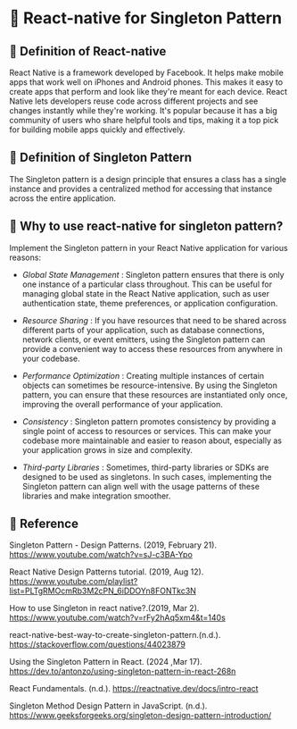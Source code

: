 # 🌟 React-native for Singleton Pattern

## 🌟 Definition of React-native

React Native is a framework developed by Facebook. It helps make mobile apps that work well on iPhones and Android phones. This makes it easy to create apps that perform and look like they're meant for each device. React Native lets developers reuse code across different projects and see changes instantly while they're working. It's popular because it has a big community of users who share helpful tools and tips, making it a top pick for building mobile apps quickly and effectively.

## 🌟 Definition of Singleton Pattern

The Singleton pattern is a design principle that ensures a class has a single instance and provides a centralized method for accessing that instance across the entire application.
 
## 🌟 Why to use react-native for singleton pattern?

Implement the Singleton pattern in your React Native application for various reasons:

* *Global State Management* : Singleton pattern ensures 
that there is only one instance of a particular class throughout. This can be useful for managing global state in the React Native application, such as user authentication state, theme preferences, or application configuration.

* *Resource Sharing* : If you have resources that need to be shared across different parts of your application, such as database connections, network clients, or event emitters, using the Singleton pattern can provide a convenient way to access these resources from anywhere in your codebase.

* *Performance Optimization* : Creating multiple instances of certain objects can sometimes be resource-intensive. By using the Singleton pattern, you can ensure that these resources are instantiated only once, improving the overall performance of your application.

* *Consistency* : Singleton pattern promotes consistency by providing a single point of access to resources or services. This can make your codebase more maintainable and easier to reason about, especially as your application grows in size and complexity.

* *Third-party Libraries* : Sometimes, third-party libraries or SDKs are designed to be used as singletons. In such cases, implementing the Singleton pattern can align well with the usage patterns of these libraries and make integration smoother.

## 🌟 Reference

Singleton Pattern - Design Patterns. (2019, February 21). https://www.youtube.com/watch?v=sJ-c3BA-Ypo

React Native Design Patterns tutorial. (2019, Aug 12). https://www.youtube.com/playlist?list=PLTgRMOcmRb3M2cPN_6iDDOYn8FONTkc3N

How to use Singleton in react native?.(2019, Mar 2). https://www.youtube.com/watch?v=rFy2hAq5xm4&t=140s

react-native-best-way-to-create-singleton-pattern.(n.d.). https://stackoverflow.com/questions/44023879

Using the Singleton Pattern in React. (2024 ,Mar 17). https://dev.to/antonzo/using-singleton-pattern-in-react-268n

React Fundamentals. (n.d.). https://reactnative.dev/docs/intro-react

Singleton Method Design Pattern in JavaScript. (n.d.). https://www.geeksforgeeks.org/singleton-design-pattern-introduction/

